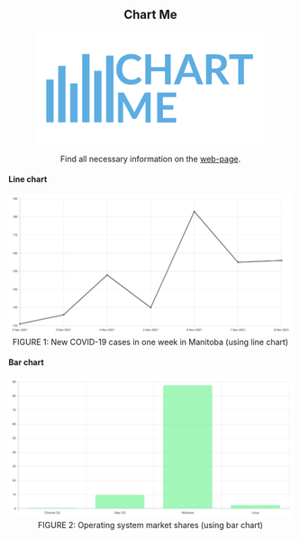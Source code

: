 <h2 align="center">Chart Me</h2>
<div align="center">
  <a href="https://jayedrafiprojects.github.io/chart-me/"><img src="web/images/logo.png"></a>
  <p>Find all necessary information on the <a href="https://jayedrafiprojects.github.io/chart-me/">web-page</a>.</p>
</div>
<h4>Line chart</h4>
<p align="center"><img src="https://github.com/JayedRafiProjects/chart-me/blob/main/web/images/new_covid_1week_mb.png">
  <br/>FIGURE 1: New COVID-19 cases in one week in Manitoba (using line chart)</p>
<h4>Bar chart</h4>
<p align="center"><img src="https://github.com/JayedRafiProjects/chart-me/blob/main/web/images/os_market_share.png">
  <br/>FIGURE 2: Operating system market shares (using bar chart)</p>
